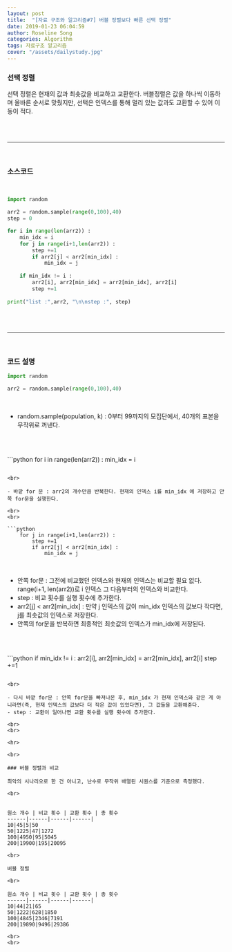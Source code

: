 ```yaml
---
layout: post
title:  "[자료 구조와 알고리즘#7] 버블 정렬보다 빠른 선택 정렬"
date: 2019-01-23 06:04:59
author: Roseline Song
categories: Algorithm
tags: 자료구조 알고리즘 
cover: "/assets/dailystudy.jpg"
---
```


### 선택 정렬

선택 정렬은 현재의 값과 최솟값을 비교하고 교환한다. 버블정렬은 값을 하나씩 이동하며 올바른 순서로 맞췄지만, 선택은 인덱스를 통해 멀리 있는 값과도 교환할 수 있어 이동이 적다.  

<br>
<br>
 
<hr>

<br>

### 소스코드 

<br>

```python
import random 

arr2 = random.sample(range(0,100),40)
step = 0

for i in range(len(arr2)) : 
    min_idx = i
    for j in range(i+1,len(arr2)) :
        step +=1
        if arr2[j] < arr2[min_idx] :
            min_idx = j
            
    if min_idx != i : 
        arr2[i], arr2[min_idx] = arr2[min_idx], arr2[i]
        step +=1
        
print("list :",arr2, "\n\nstep :", step)
```

<br>
<br>

<hr>

<br>

### 코드 설명 

```python
import random 

arr2 = random.sample(range(0,100),40)
```

<br>

- random.sample(population, k) : 0부터 99까지의 모집단에서, 40개의 표본을 무작위로 꺼낸다. 

<br>
<br>

​```python
for i in range(len(arr2)) : 
    min_idx = i
```

<br>

- 바깥 for 문 : arr2의 개수만큼 반복한다. 현재의 인덱스 i를 min_idx 에 저장하고 안쪽 for문을 실행한다.

<br>
<br>

​```python
    for j in range(i+1,len(arr2)) :
        step +=1
        if arr2[j] < arr2[min_idx] :
            min_idx = j
```

<br>

- 안쪽 for문 : 그전에 비교했던 인덱스와 현재의 인덱스는 비교할 필요 없다. range(i+1, len(arr2))로 i 인덱스 그 다음부터의 인덱스와 비교한다.
- step : 비교 횟수를 실행 횟수에 추가한다.
- arr2[j] < arr2[min_idx] : 만약 j 인덱스의 값이 min_idx 인덱스의 값보다 작다면, j를 최솟값의 인덱스로 저장한다.
- 안쪽의 for문을 반복하면 최종적인 최솟값의 인덱스가 min_idx에 저장된다.

<br>
<br>

​```python
    if min_idx != i : 
        arr2[i], arr2[min_idx] = arr2[min_idx], arr2[i]
        step +=1
```

<br>

- 다시 바깥 for문 : 안쪽 for문을 빠져나온 후, min_idx 가 현재 인덱스와 같은 게 아니라면(즉, 현재 인덱스의 값보다 더 작은 값이 있었다면), 그 값들을 교환해준다. 
- step : 교환이 일어나면 교환 횟수를 실행 횟수에 추가한다. 

<br>
<br>

<hr>

<br>

### 버블 정렬과 비교 

최악의 시나리오로 한 건 아니고, 난수로 무작위 배열된 시퀀스를 기준으로 측정했다.

<br>


원소 개수 | 비교 횟수 | 교환 횟수 | 총 횟수
------|------|------|------|
10|45|5|50
50|1225|47|1272
100|4950|95|5045
200|19900|195|20095

<br>

버블 정렬

<br>

원소 개수 | 비교 횟수 | 교환 횟수 | 총 횟수
------|------|------|------|
10|44|21|65
50|1222|628|1850
100|4845|2346|7191
200|19890|9496|29386

<br>
<br>
